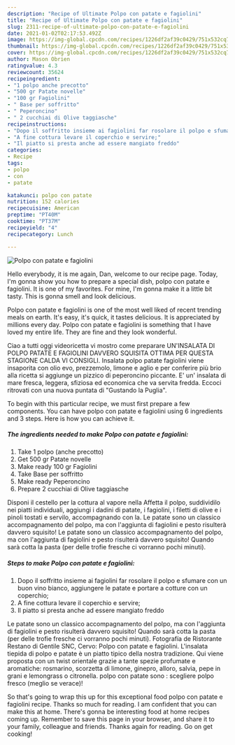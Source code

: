 ```yaml
---
description: "Recipe of Ultimate Polpo con patate e fagiolini"
title: "Recipe of Ultimate Polpo con patate e fagiolini"
slug: 2311-recipe-of-ultimate-polpo-con-patate-e-fagiolini
date: 2021-01-02T02:17:53.492Z
image: https://img-global.cpcdn.com/recipes/1226df2af39c0429/751x532cq70/polpo-con-patate-e-fagiolini-recipe-main-photo.jpg
thumbnail: https://img-global.cpcdn.com/recipes/1226df2af39c0429/751x532cq70/polpo-con-patate-e-fagiolini-recipe-main-photo.jpg
cover: https://img-global.cpcdn.com/recipes/1226df2af39c0429/751x532cq70/polpo-con-patate-e-fagiolini-recipe-main-photo.jpg
author: Mason Obrien
ratingvalue: 4.3
reviewcount: 35624
recipeingredient:
- "1 polpo anche precotto"
- "500 gr Patate novelle"
- "100 gr Fagiolini"
- " Base per soffritto"
- " Peperoncino"
- " 2 cucchiai di Olive taggiasche"
recipeinstructions:
- "Dopo il soffritto insieme ai fagiolini far rosolare il polpo e sfumare con un buon vino bianco, aggiungere le patate e portare a cotture con un coperchio;"
- "A fine cottura levare il coperchio e servire;"
- "Il piatto si presta anche ad essere mangiato freddo"
categories:
- Recipe
tags:
- polpo
- con
- patate

katakunci: polpo con patate 
nutrition: 152 calories
recipecuisine: American
preptime: "PT40M"
cooktime: "PT37M"
recipeyield: "4"
recipecategory: Lunch

---
```



![Polpo con patate e fagiolini](https://img-global.cpcdn.com/recipes/1226df2af39c0429/751x532cq70/polpo-con-patate-e-fagiolini-recipe-main-photo.jpg)

Hello everybody, it is me again, Dan, welcome to our recipe page. Today, I'm gonna show you how to prepare a special dish, polpo con patate e fagiolini. It is one of my favorites. For mine, I'm gonna make it a little bit tasty. This is gonna smell and look delicious.

Polpo con patate e fagiolini is one of the most well liked of recent trending meals on earth. It's easy, it's quick, it tastes delicious. It is appreciated by millions every day. Polpo con patate e fagiolini is something that I have loved my entire life. They are fine and they look wonderful.

Ciao a tutti oggi videoricetta vi mostro come preparare UN&#39;INSALATA DI POLPO PATATE E FAGIOLINI DAVVERO SQUISITA OTTIMA PER QUESTA STAGIONE CALDA VI CONSIGLI. Insalata polpo patate fagiolini viene insaporita con olio evo, prezzemolo, limone e aglio e per conferire più brio alla ricetta si aggiunge un pizzico di peperoncino piccante. E&#39; un&#39; insalata di mare fresca, leggera, sfiziosa ed economica che va servita fredda. Eccoci ritrovati con una nuova puntata di &#34;Gustando la Puglia&#34;.


To begin with this particular recipe, we must first prepare a few components. You can have polpo con patate e fagiolini using 6 ingredients and 3 steps. Here is how you can achieve it.

<!--inarticleads1-->

##### The ingredients needed to make Polpo con patate e fagiolini:

1. Take 1 polpo (anche precotto)
1. Get 500 gr Patate novelle
1. Make ready 100 gr Fagiolini
1. Take  Base per soffritto
1. Make ready  Peperoncino
1. Prepare  2 cucchiai di Olive taggiasche


Disponi il cestello per la cottura al vapore nella Affetta il polpo, suddividilo nei piatti individuali, aggiungi i dadini di patate, i fagiolini, i filetti di olive e i pinoli tostati e servilo, accompagnando con la. Le patate sono un classico accompagnamento del polpo, ma con l&#39;aggiunta di fagiolini e pesto risulterà davvero squisito! Le patate sono un classico accompagnamento del polpo, ma con l&#39;aggiunta di fagiolini e pesto risulterà davvero squisito! Quando sarà cotta la pasta (per delle trofie fresche ci vorranno pochi minuti). 

<!--inarticleads2-->

##### Steps to make Polpo con patate e fagiolini:

1. Dopo il soffritto insieme ai fagiolini far rosolare il polpo e sfumare con un buon vino bianco, aggiungere le patate e portare a cotture con un coperchio;
1. A fine cottura levare il coperchio e servire;
1. Il piatto si presta anche ad essere mangiato freddo


Le patate sono un classico accompagnamento del polpo, ma con l&#39;aggiunta di fagiolini e pesto risulterà davvero squisito! Quando sarà cotta la pasta (per delle trofie fresche ci vorranno pochi minuti). Fotografía de Ristorante Restano di Gentile SNC, Cervo: Polpo con patate e fagiolini. L&#39;insalata tiepida di polpo e patate è un piatto tipico della nostra tradizione. Qui viene proposta con un twist orientale grazie a tante spezie profumate e aromatiche: rosmarino, scorzetta di limone, ginepro, alloro, salvia, pepe in grani e lemongrass o citronella. polpo con patate sono : scegliere polpo fresco (meglio se verace)! 

So that's going to wrap this up for this exceptional food polpo con patate e fagiolini recipe. Thanks so much for reading. I am confident that you can make this at home. There's gonna be interesting food at home recipes coming up. Remember to save this page in your browser, and share it to your family, colleague and friends. Thanks again for reading. Go on get cooking!
